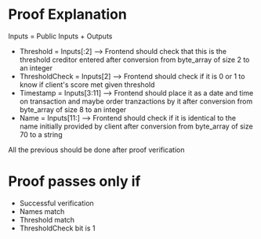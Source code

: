 # Proof Explanation

Inputs = Public Inputs + Outputs
- Threshold = Inputs[:2] --> Frontend should check that this is the threshold creditor entered after conversion from byte_array of size 2 to an integer
- ThresholdCheck = Inputs[2] --> Frontend should check if it is 0 or 1 to know if client's score met given threshold
- Timestamp = Inputs[3:11] --> Frontend should place it as a date and time on transaction and maybe order tranzactions by it after conversion from byte_array of size 8 to an integer
- Name = Inputs[11:] --> Frontend should check if it is identical to the name initially provided by client after conversion from byte_array of size 70 to a string

All the previous should be done after proof verification

# Proof passes only if

- Successful verification
- Names match
- Threshold match
- ThresholdCheck bit is 1